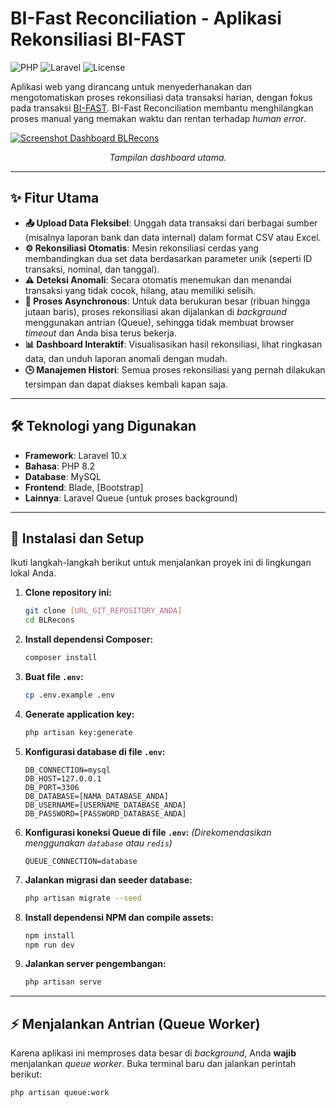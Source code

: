 # BI-Fast Reconciliation - Aplikasi Rekonsiliasi BI-FAST

![PHP](https://img.shields.io/badge/PHP-8.2%2B-777BB4?style=for-the-badge&logo=php)
![Laravel](https://img.shields.io/badge/Laravel-11.x-FF2D20?style=for-the-badge&logo=laravel)
![License](https://img.shields.io/badge/License-MIT-green?style=for-the-badge)

Aplikasi web yang dirancang untuk menyederhanakan dan mengotomatiskan proses rekonsiliasi data transaksi harian, dengan fokus pada transaksi [BI-FAST](https://www.bi.go.id/id/layanan/sistem-pembayaran/Pages/BI-FAST.aspx). BI-Fast Reconciliation membantu menghilangkan proses manual yang memakan waktu dan rentan terhadap *human error*.

[![Screenshot Dashboard BLRecons]([GANTI_DENGAN_LINK_SCREENSHOT_DASHBOARD_ANDA.png])
](https://github.com/AnnisaCitraPratiwi/BI-FastReconciliation/blob/2ca15c7751ecbfcfd75959bd5a4f076945bb421f/Screenshot%20(2424).png)
*<p align="center">Tampilan dashboard utama.</p>*

---

## ✨ Fitur Utama

* **📤 Upload Data Fleksibel**: Unggah data transaksi dari berbagai sumber (misalnya laporan bank dan data internal) dalam format CSV atau Excel.
* **⚙️ Rekonsiliasi Otomatis**: Mesin rekonsiliasi cerdas yang membandingkan dua set data berdasarkan parameter unik (seperti ID transaksi, nominal, dan tanggal).
* **⚠️ Deteksi Anomali**: Secara otomatis menemukan dan menandai transaksi yang tidak cocok, hilang, atau memiliki selisih.
* **🚀 Proses Asynchronous**: Untuk data berukuran besar (ribuan hingga jutaan baris), proses rekonsiliasi akan dijalankan di *background* menggunakan antrian (Queue), sehingga tidak membuat browser *timeout* dan Anda bisa terus bekerja.
* **📊 Dashboard Interaktif**: Visualisasikan hasil rekonsiliasi, lihat ringkasan data, dan unduh laporan anomali dengan mudah.
* **🕒 Manajemen Histori**: Semua proses rekonsiliasi yang pernah dilakukan tersimpan dan dapat diakses kembali kapan saja.

---

## 🛠️ Teknologi yang Digunakan

* **Framework**: Laravel 10.x
* **Bahasa**: PHP 8.2
* **Database**: MySQL 
* **Frontend**: Blade, [Bootstrap]
* **Lainnya**: Laravel Queue (untuk proses background)

---

## 🚀 Instalasi dan Setup

Ikuti langkah-langkah berikut untuk menjalankan proyek ini di lingkungan lokal Anda.

1.  **Clone repository ini:**
    ```bash
    git clone [URL_GIT_REPOSITORY_ANDA]
    cd BLRecons
    ```

2.  **Install dependensi Composer:**
    ```bash
    composer install
    ```

3.  **Buat file `.env`:**
    ```bash
    cp .env.example .env
    ```

4.  **Generate application key:**
    ```bash
    php artisan key:generate
    ```

5.  **Konfigurasi database di file `.env`:**
    ```env
    DB_CONNECTION=mysql
    DB_HOST=127.0.0.1
    DB_PORT=3306
    DB_DATABASE=[NAMA_DATABASE_ANDA]
    DB_USERNAME=[USERNAME_DATABASE_ANDA]
    DB_PASSWORD=[PASSWORD_DATABASE_ANDA]
    ```

6.  **Konfigurasi koneksi Queue di file `.env`:**
    *(Direkomendasikan menggunakan `database` atau `redis`)*
    ```env
    QUEUE_CONNECTION=database
    ```

7.  **Jalankan migrasi dan seeder database:**
    ```bash
    php artisan migrate --seed
    ```

8.  **Install dependensi NPM dan compile assets:**
    ```bash
    npm install
    npm run dev
    ```

9.  **Jalankan server pengembangan:**
    ```bash
    php artisan serve
    ```

---

## ⚡ Menjalankan Antrian (Queue Worker)

Karena aplikasi ini memproses data besar di *background*, Anda **wajib** menjalankan *queue worker*. Buka terminal baru dan jalankan perintah berikut:

```bash
php artisan queue:work
